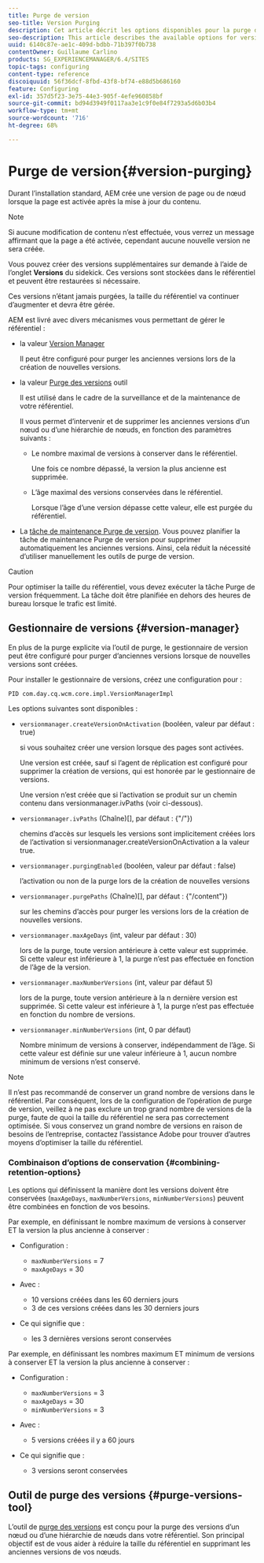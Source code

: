 ```yaml
---
title: Purge de version
seo-title: Version Purging
description: Cet article décrit les options disponibles pour la purge de version.
seo-description: This article describes the available options for version purging.
uuid: 6140c87e-ae1c-409d-bdbb-71b397f0b738
contentOwner: Guillaume Carlino
products: SG_EXPERIENCEMANAGER/6.4/SITES
topic-tags: configuring
content-type: reference
discoiquuid: 56f36dcf-8fbd-43f8-bf74-e88d5b686160
feature: Configuring
exl-id: 357d5f23-3e75-44e3-905f-4efe960858bf
source-git-commit: bd94d3949f0117aa3e1c9f0e84f7293a5d6b03b4
workflow-type: tm+mt
source-wordcount: '716'
ht-degree: 68%

---
```


# Purge de version{#version-purging}

Durant l’installation standard, AEM crée une version de page ou de nœud lorsque la page est activée après la mise à jour du contenu. 

>[!NOTE]
>
>Si aucune modification de contenu n’est effectuée, vous verrez un message affirmant que la page a été activée, cependant aucune nouvelle version ne sera créée.

Vous pouvez créer des versions supplémentaires sur demande à l’aide de l’onglet **Versions** du sidekick. Ces versions sont stockées dans le référentiel et peuvent être restaurées si nécessaire. 

Ces versions n’étant jamais purgées, la taille du référentiel va continuer d’augmenter et devra être gérée.

AEM est livré avec divers mécanismes vous permettant de gérer le référentiel :

* la valeur [Version Manager](#version-manager)

   Il peut être configuré pour purger les anciennes versions lors de la création de nouvelles versions.

* la valeur [Purge des versions](/help/sites-deploying/monitoring-and-maintaining.md#version-purging) outil

   Il est utilisé dans le cadre de la surveillance et de la maintenance de votre référentiel.

   Il vous permet d’intervenir et de supprimer les anciennes versions d’un nœud ou d’une hiérarchie de nœuds, en fonction des paramètres suivants :

   * Le nombre maximal de versions à conserver dans le référentiel.

      Une fois ce nombre dépassé, la version la plus ancienne est supprimée.

   * L’âge maximal des versions conservées dans le référentiel.
 

      Lorsque l’âge d’une version dépasse cette valeur, elle est purgée du référentiel. 

* La [tâche de maintenance Purge de version](/help/sites-administering/operations-dashboard.md#automated-maintenance-tasks). Vous pouvez planifier la tâche de maintenance Purge de version pour supprimer automatiquement les anciennes versions. Ainsi, cela réduit la nécessité d’utiliser manuellement les outils de purge de version.

>[!CAUTION]
>
>Pour optimiser la taille du référentiel, vous devez exécuter la tâche Purge de version fréquemment. La tâche doit être planifiée en dehors des heures de bureau lorsque le trafic est limité.

## Gestionnaire de versions {#version-manager}

En plus de la purge explicite via l’outil de purge, le gestionnaire de version peut être configuré pour purger d’anciennes versions lorsque de nouvelles versions sont créées.

Pour installer le gestionnaire de versions, créez une configuration pour :

`PID com.day.cq.wcm.core.impl.VersionManagerImpl`

Les options suivantes sont disponibles :

* `versionmanager.createVersionOnActivation` (booléen, valeur par défaut : true)

   si vous souhaitez créer une version lorsque des pages sont activées.

   Une version est créée, sauf si l’agent de réplication est configuré pour supprimer la création de versions, qui est honorée par le gestionnaire de versions.

   Une version n’est créée que si l’activation se produit sur un chemin contenu dans versionmanager.ivPaths (voir ci-dessous).

* `versionmanager.ivPaths` (Chaîne)[], par défaut : {&quot;/&quot;})

   chemins d’accès sur lesquels les versions sont implicitement créées lors de l’activation si versionmanager.createVersionOnActivation a la valeur true.

* `versionmanager.purgingEnabled` (booléen, valeur par défaut : false)

   l’activation ou non de la purge lors de la création de nouvelles versions

* `versionmanager.purgePaths` (Chaîne)[], par défaut : {&quot;/content&quot;})

   sur les chemins d’accès pour purger les versions lors de la création de nouvelles versions.

* `versionmanager.maxAgeDays` (int, valeur par défaut : 30)

   lors de la purge, toute version antérieure à cette valeur est supprimée. Si cette valeur est inférieure à 1, la purge n’est pas effectuée en fonction de l’âge de la version.

* `versionmanager.maxNumberVersions` (int, valeur par défaut 5)

   lors de la purge, toute version antérieure à la n dernière version est supprimée. Si cette valeur est inférieure à 1, la purge n’est pas effectuée en fonction du nombre de versions.

* `versionmanager.minNumberVersions` (int, 0 par défaut)

   Nombre minimum de versions à conserver, indépendamment de l’âge. Si cette valeur est définie sur une valeur inférieure à 1, aucun nombre minimum de versions n’est conservé.

>[!NOTE]
>
>Il n’est pas recommandé de conserver un grand nombre de versions dans le référentiel. Par conséquent, lors de la configuration de l’opération de purge de version, veillez à ne pas exclure un trop grand nombre de versions de la purge, faute de quoi la taille du référentiel ne sera pas correctement optimisée. Si vous conservez un grand nombre de versions en raison de besoins de l’entreprise, contactez l’assistance Adobe pour trouver d’autres moyens d’optimiser la taille du référentiel.

### Combinaison d’options de conservation {#combining-retention-options}

Les options qui définissent la manière dont les versions doivent être conservées (`maxAgeDays`, `maxNumberVersions`, `minNumberVersions`) peuvent être combinées en fonction de vos besoins.

Par exemple, en définissant le nombre maximum de versions à conserver ET la version la plus ancienne à conserver :

* Configuration :

   * `maxNumberVersions` = 7
   * `maxAgeDays` = 30

* Avec :

   * 10 versions créées dans les 60 derniers jours
   * 3 de ces versions créées dans les 30 derniers jours 

* Ce qui signifie que :

   * les 3 dernières versions seront conservées 

Par exemple, en définissant les nombres maximum ET minimum de versions à conserver ET la version la plus ancienne à conserver :

* Configuration :

   * `maxNumberVersions` = 3
   * `maxAgeDays` = 30
   * `minNumberVersions` = 3

* Avec :

   * 5 versions créées il y a 60 jours

* Ce qui signifie que :

   * 3 versions seront conservées

## Outil de purge des versions {#purge-versions-tool}

L’outil de [purge des versions](/help/sites-deploying/monitoring-and-maintaining.md#purgeversionstool) est conçu pour la purge des versions d’un nœud ou d’une hiérarchie de nœuds dans votre référentiel. Son principal objectif est de vous aider à réduire la taille du référentiel en supprimant les anciennes versions de vos nœuds. 
